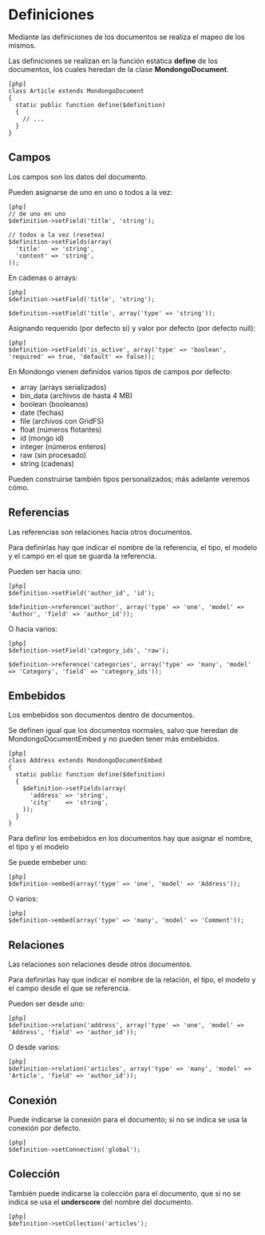 Definiciones
============

Mediante las definiciones de los documentos se realiza el mapeo de los mismos.

Las definiciones se realizan en la función estática **define** de los
documentos, los cuales heredan de la clase **MondongoDocument**.

    [php]
    class Article extends MondongoDocument
    {
      static public function define($definition)
      {
        // ...
      }
    }

Campos
------

Los campos son los datos del documento.

Pueden asignarse de uno en uno o todos a la vez:

    [php]
    // de uno en uno
    $definition->setField('title', 'string');

    // todos a la vez (resetea)
    $definition->setFields(array(
      'title'   => 'string',
      'content' => 'string',
    ));

En cadenas o arrays:

    [php]
    $definition->setField('title', 'string');

    $definition->setField('title', array('type' => 'string'));

Asignando requerido (por defecto si) y valor por defecto (por defecto null):

    [php]
    $definition->setField('is_active', array('type' => 'boolean', 'required' => true, 'default' => false));

En Mondongo vienen definidos varios tipos de campos por defecto:

  * array (arrays serializados)
  * bin_data (archivos de hasta 4 MB)
  * boolean (booleanos)
  * date (fechas)
  * file (archivos con GridFS)
  * float (números flotantes)
  * id (mongo id)
  * integer (números enteros)
  * raw (sin procesado)
  * string (cadenas)

Pueden construirse también tipos personalizados; más adelante veremos cómo.

Referencias
-----------

Las referencias son relaciones hacia otros documentos.

Para definirlas hay que indicar el nombre de la referencia, el tipo, el modelo
y el campo en el que se guarda la referencia.

Pueden ser hacia uno:

    [php]
    $definition->setField('author_id', 'id');

    $definition->reference('author', array('type' => 'one', 'model' => 'Author', 'field' => 'author_id'));

O hacia varios:

    [php]
    $definition->setField('category_ids', 'raw');

    $definition->reference('categories', array('type' => 'many', 'model' => 'Category', 'field' => 'category_ids'));

Embebidos
---------

Los embebidos son documentos dentro de documentos.

Se definen igual que los documentos normales, salvo que heredan de
MondongoDocumentEmbed y no pueden tener más embebidos.

    [php]
    class Address extends MondongoDocumentEmbed
    {
      static public function define($definition)
      {
        $definition->setFields(array(
          'address' => 'string',
          'city'    => 'string',
        ));
      }
    }

Para definir los embebidos en los documentos hay que asignar el nombre, el tipo
y el modelo

Se puede embeber uno:

    [php]
    $definition->embed(array('type' => 'one', 'model' => 'Address'));

O varios:

    [php]
    $definition->embed(array('type' => 'many', 'model' => 'Comment'));

Relaciones
----------

Las relaciones son relaciones desde otros documentos.

Para definirlas hay que indicar el nombre de la relación, el tipo, el modelo y
el campo desde el que se referencia.

Pueden ser desde uno:

    [php]
    $definition->relation('address', array('type' => 'one', 'model' => 'Address', 'field' => 'author_id'));

O desde varios:

    [php]
    $definition->relation('articles', array('type' => 'many', 'model' => 'Article', 'field' => 'author_id'));

Conexión
--------

Puede indicarse la conexión para el documento; si no se indica se usa la
conexión por defecto.

    [php]
    $definition->setConnection('global');

Colección
---------

También puede indicarse la colección para el documento, que si no se indica se
usa el **underscore** del nombre del documento.

    [php]
    $definition->setCollection('articles');
